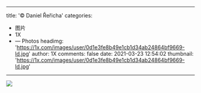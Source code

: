 
---
title: '© Daniel Řeřicha'
categories: 
 - 图片
 - 1X
 - — Photos
headimg: 'https://1x.com/images/user/0d1e3fe8b49e1cb1d34ab24864bf9669-ld.jpg'
author: 1X
comments: false
date: 2021-03-23 12:54:02
thumbnail: 'https://1x.com/images/user/0d1e3fe8b49e1cb1d34ab24864bf9669-ld.jpg'
---

<div>   
<img src="https://1x.com/images/user/0d1e3fe8b49e1cb1d34ab24864bf9669-ld.jpg" referrerpolicy="no-referrer">  
</div>
            